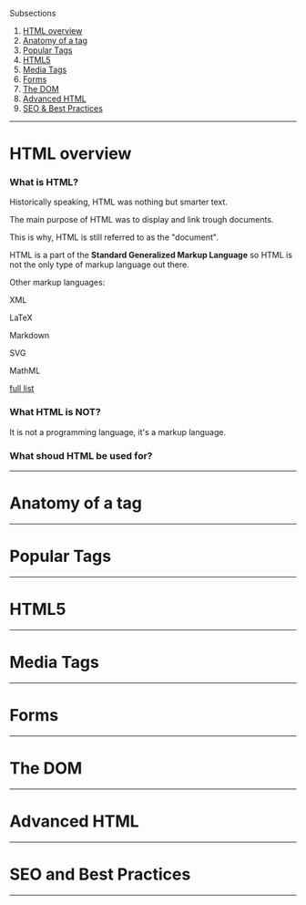 Subsections

1. [HTML overview](#HTMLoverview)
2. [Anatomy of a tag](#TagAnathomy)
3. [Popular Tags](#PopularTags)
4. [HTML5](#HTML5)
5. [Media Tags](#mediaTags)
6. [Forms](#forms)
7. [The DOM](#theDOM)
8. [Advanced HTML](#advancedHTML)
9. [SEO & Best Practices](#SEOandBP)



---



<h1 id="HTMLoverview">HTML overview</h1>

### What is HTML?

Historically speaking, HTML was nothing but smarter text.

The main purpose of HTML was to display and link trough documents.

This is why, HTML is still referred to as the "document".

HTML is  a part of the **Standard Generalized Markup Language** so HTML is not the only type of markup language out there.

Other markup  languages: 

XML 

LaTeX 

Markdown

SVG 

MathML 

[full list](https://en.wikipedia.org/wiki/List_of_markup_languages)



### What HTML is NOT?

It is not a programming language, it's a markup  language. 





### What shoud HTML be used for?





---



<h1 id="TagAnathomy">Anatomy of a tag</h1>





---



<h1 id="PopularTags">Popular Tags</h1>





----



<h1 id="HTML5">HTML5</h1>





---



<h1 id="mediaTags">Media Tags</h1>



----



<h1 id="forms">Forms</h1>



---



<h1 id="theDOM">The DOM</h1>



---



<h1 id="advancedHTML">Advanced HTML</h1>



----



<h1 id="SEOandBP">SEO and Best Practices</h1>



---

